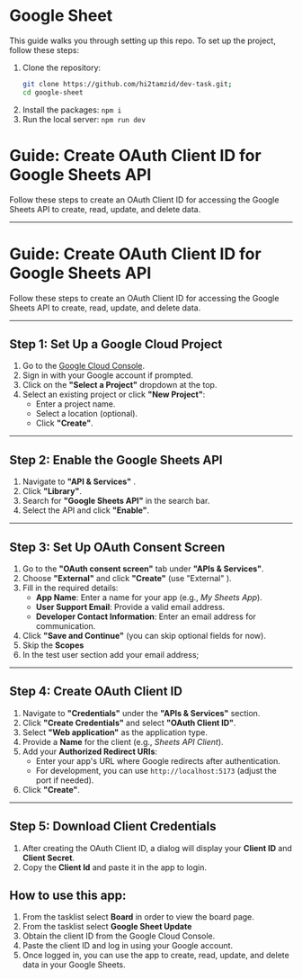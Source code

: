 # Google Sheet

This guide walks you through setting up this repo.
To set up the project, follow these steps:

1. Clone the repository:
   ```bash
   git clone https://github.com/hi2tamzid/dev-task.git;
   cd google-sheet
   ```
2. Install the packages:
   `npm i`
3. Run the local server:
   `npm run dev`

# Guide: Create OAuth Client ID for Google Sheets API

Follow these steps to create an OAuth Client ID for accessing the Google Sheets API to create, read, update, and delete data.

---

# Guide: Create OAuth Client ID for Google Sheets API

Follow these steps to create an OAuth Client ID for accessing the Google Sheets API to create, read, update, and delete data.

---

## **Step 1: Set Up a Google Cloud Project**

1. Go to the [Google Cloud Console](https://console.cloud.google.com/).
2. Sign in with your Google account if prompted.
3. Click on the **"Select a Project"** dropdown at the top.
4. Select an existing project or click **"New Project"**:
   - Enter a project name.
   - Select a location (optional).
   - Click **"Create"**.

---

## **Step 2: Enable the Google Sheets API**

1. Navigate to **"API & Services"** .
2. Click **"Library"**.
3. Search for **"Google Sheets API"** in the search bar.
4. Select the API and click **"Enable"**.

---

## **Step 3: Set Up OAuth Consent Screen**

1. Go to the **"OAuth consent screen"** tab under **"APIs & Services"**.
2. Choose **"External"** and click **"Create"** (use "External" ).
3. Fill in the required details:
   - **App Name**: Enter a name for your app (e.g., _My Sheets App_).
   - **User Support Email**: Provide a valid email address.
   - **Developer Contact Information**: Enter an email address for communication.
4. Click **"Save and Continue"** (you can skip optional fields for now).
5. Skip the **Scopes**
6. In the test user section add your email address;

---

## **Step 4: Create OAuth Client ID**

1. Navigate to **"Credentials"** under the **"APIs & Services"** section.
2. Click **"Create Credentials"** and select **"OAuth Client ID"**.
3. Select **"Web application"** as the application type.
4. Provide a **Name** for the client (e.g., _Sheets API Client_).
5. Add your **Authorized Redirect URIs**:
   - Enter your app's URL where Google redirects after authentication.
   - For development, you can use `http://localhost:5173` (adjust the port if needed).
6. Click **"Create"**.

---

## **Step 5: Download Client Credentials**

1. After creating the OAuth Client ID, a dialog will display your **Client ID** and **Client Secret**.
2. Copy the **Client Id** and paste it in the app to login.

## How to use this app:

1. From the tasklist select **Board** in order to view the board page.
2. From the tasklist select **Google Sheet Update**
3. Obtain the client ID from the Google Cloud Console.
4. Paste the client ID and log in using your Google account.
5. Once logged in, you can use the app to create, read, update, and delete data in your Google Sheets.